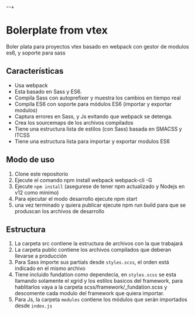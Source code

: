 --+

# Bolerplate from vtex

Boler plata para proyectos vtex basado en webpack con gestor de modulos es6, y soporte para sass

## Características

* Usa webpack
* Esta basado en Sass y ES6.
* Compila Sass con autoprefixer y muestra los cambios en tiempo real
* Compila ES6 con soporte para módulos ES6 (importar y exportar modulos)
* Captura errores en Sass, y Js evitando que webpack se detenga.
* Crea los sourcemaps de los archivos compilados
* Tiene una estructura lista de estilos (con Sass) basada en SMACSS y ITCSS
* Tiene una estructura lista para importar y exportar modulos ES6

## Modo de uso

1. Clone este repositorio
2. Ejecute el comando npm install webpack webpack-cli -G
3. Ejecute `npm install` (asegurese de tener npm actualizado y Nodejs en v12 como minimo)
4. Para ejecutar el modo desarrollo ejecute npm start
5. una vez terminado y quiera publicar ejecute npm run build para que se produscan los archivos de desarrollo
## Estructura

1. La carpeta src contiene la estructura de archivos con la que trabajará
2. La carpeta public contiene los archivos compilados que deberan llevarse a producción
3. Para Sass importe sus partials desde `styles.scss`, el orden está indicado en el mismo archivo
4. Tiene incluido fundation como dependecia, en `styles.scss` se esta llamando solamente el xgrid y los estilos basicos del framework, para hablitarlos vaya a la carpeta scss/framework/_fundation.scss y descomente cada modulo del framework que quiera importar.
5. Para Js, la carpeta `modules` contiene los módulos que serán importados desde `index.js`
